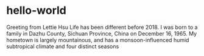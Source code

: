 # hello-world
Greeting from Lettie Hsu
Life has been different before 2018. I was born to a family in Dazhu County, Sichuan Province, China on December 16, 1965. My hometown is largely mountainous, and has a monsoon-influenced humid subtropical climate and four distinct seasons
